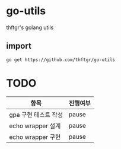 # go-utils

thftgr's golang utils


## import
```shell
go get https://github.com/thftgr/go-utils
```

# TODO
| 항목              | 진행여부   |
|-----------------|--------|
| gpa 구현 테스트 작성   | pause  |
| echo wrapper 설계 | pause  |
| echo wrapper 구현 | pause  |

